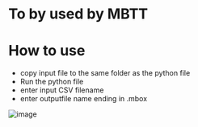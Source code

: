 # To by used by MBTT

# How to use
- copy input file to the same folder as the python file
- Run the python file
- enter input CSV filename
- enter outputfile name ending in .mbox

![image](https://github.com/user-attachments/assets/dfc60197-1065-4cba-96f6-18065efc7626)
